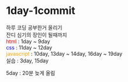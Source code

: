 # 1day-1commit
하루 코딩 공부한거 올리기  
잔디 심기의 장인이 될때까지  
<span style="color:red">html</span> : 1day ~ 9day  
<span style="color:blue">css</span> : 11day ~ 12day  
<span style="color:orange">javascript</span> : 10day, 13day ~ 14day, 16day ~ 19day  
실습 : 3day, 15day  
  
5day : 20분 늦게 올림
